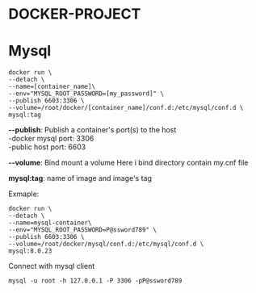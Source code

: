 # DOCKER-PROJECT

# Mysql

```
docker run \
--detach \
--name=[container_name]\
--env="MYSQL_ROOT_PASSWORD=[my_password]" \
--publish 6603:3306 \
--volume=/root/docker/[container_name]/conf.d:/etc/mysql/conf.d \
mysql:tag
```

**--publish**: Publish a container's port(s) to the host \
-docker mysql port: 3306 \
-public host port: 6603

**--volume**: Bind mount a volume
Here i bind directory contain my.cnf file

**mysql:tag**: name of image and image's tag

Exmaple:

```
docker run \
--detach \
--name=mysql-container\
--env="MYSQL_ROOT_PASSWORD=P@ssword789" \
--publish 6603:3306 \
--volume=/root/docker/mysql/conf.d:/etc/mysql/conf.d \
mysql:8.0.23
```

Connect with mysql client

```
mysql -u root -h 127.0.0.1 -P 3306 -pP@ssword789
```